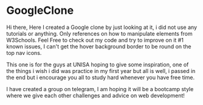 # GoogleClone
Hi there, Here I created a Google clone by just looking at it, i did not use any tutorials or anything. Only references on how to manipulate elements from W3Schools.
Feel Free to check out my code and try to improve on it
#1 known issues, I can't get the hover background border to be round on the top nav icons.


This one is for the guys at UNISA hoping to give some inspiration, one of the things i wish i did was practice in my first year but 
all is well, i passed in the end but i encourage you all to study hard whenever you have free time.

I have created a group on telegram, I am hoping it will be a bootcamp style where we give each other challenges and advice on web development!

